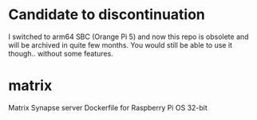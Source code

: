 # Candidate to discontinuation
I switched to arm64 SBC (Orange Pi 5) and now this repo is obsolete and will be archived in quite few months. You would still be able to use it though.. without some features.
# matrix
Matrix Synapse server Dockerfile for Raspberry Pi OS 32-bit

